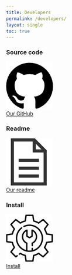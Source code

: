 ```yaml
---
title: Developers
permalink: /developers/
layout: single
toc: true
---
```


### Source code
<img src="../assets/images/logo-github.png" alt="GitHub Logo "><br>
<a href="https://github.com/GazePlay/GazePlay">Our GitHub</a>

### Readme
<img src="../assets/images/file-text.png" alt="File logo"><br>
<a href="https://github.com/GazePlay/GazePlay/blob/master/README.md">Our readme</a>

### Install
<img src="../assets/images/logo-install.png" alt="Install logo"><br>
<a href="https://github.com/GazePlay/GazePlay/blob/master/INSTALLATION-EN.MD">Install</a>
